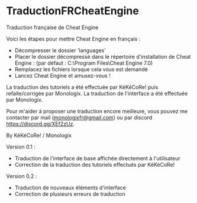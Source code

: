# TraductionFRCheatEngine
Traduction française de Cheat Engine

Voici les étapes pour mettre Cheat Engine en français :

- Décompresser le dossier 'languages'
- Placer le dossier décompressé dans le répertoire d'installation de Cheat Engine : (par défaut : C:\Program Files\Cheat Engine 7.0)
- Remplacez les fichiers lorsque cela vous est demandé
- Lancez Cheat Engine et amusez-vous !

La traduction des tutoriels a été effectuée par KéKéCoRe! puis refaite/corrigée par Monologix.
La traduction de l'interface a été effectuée par Monologix.

Pour m'aider à proposer une traduction encore meilleure, vous pouvez me contacter par mail (monologixfr@gmail.com) ou par discord https://discord.gg/XEf2zUz.

By KéKéCoRe! / Monologix

Version 0.1 : 
- Traduction de l'interface de base affichée directement à l'utilisateur
- Correction de la traduction des tutoriels effectués par KéKéCoRe!

Version 0.2 :
- Traduction de nouveaux éléments d'interface
- Correction de plusieurs erreurs de traduction

